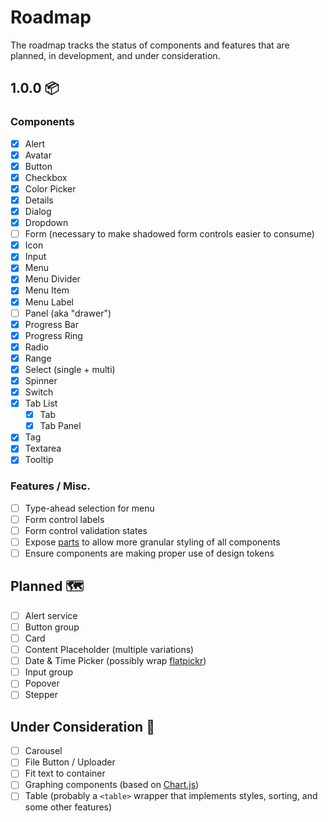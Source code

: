 # Roadmap

The roadmap tracks the status of components and features that are planned, in development, and under consideration.

## 1.0.0 📦

### Components

- [x] Alert
- [x] Avatar
- [x] Button
- [x] Checkbox
- [x] Color Picker
- [x] Details
- [x] Dialog
- [x] Dropdown
- [ ] Form (necessary to make shadowed form controls easier to consume)
- [x] Icon
- [x] Input
- [x] Menu
- [x] Menu Divider
- [x] Menu Item
- [x] Menu Label
- [ ] Panel (aka "drawer")
- [x] Progress Bar
- [x] Progress Ring
- [x] Radio
- [x] Range
- [x] Select (single + multi)
- [x] Spinner
- [x] Switch
- [x] Tab List
  - [x] Tab
  - [x] Tab Panel
- [x] Tag
- [x] Textarea
- [x] Tooltip

### Features / Misc.

- [ ] Type-ahead selection for menu
- [ ] Form control labels
- [ ] Form control validation states
- [ ] Expose [parts](https://developer.mozilla.org/en-US/docs/Web/CSS/::part) to allow more granular styling of all components
- [ ] Ensure components are making proper use of design tokens

## Planned 🗺

- [ ] Alert service
- [ ] Button group
- [ ] Card
- [ ] Content Placeholder (multiple variations)
- [ ] Date & Time Picker (possibly wrap [flatpickr](https://flatpickr.js.org/))
- [ ] Input group
- [ ] Popover
- [ ] Stepper

## Under Consideration 🤔

- [ ] Carousel
- [ ] File Button / Uploader
- [ ] Fit text to container
- [ ] Graphing components (based on [Chart.js](https://www.chartjs.org/))
- [ ] Table (probably a `<table>` wrapper that implements styles, sorting, and some other features)
